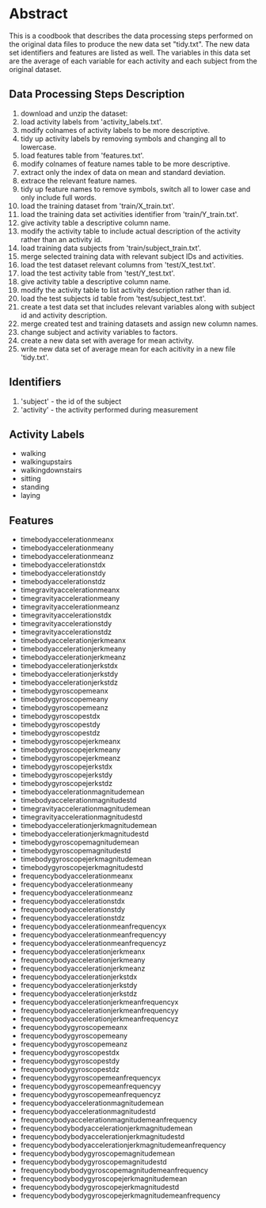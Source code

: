 # Abstract
This is a coodbook that describes the data processing steps performed on the original data files to produce the new data set "tidy.txt". The new data set identifiers and features are listed as well. The variables in this data set are the average of each variable for each activity and each subject from the original dataset.

## Data Processing Steps Description

1. download and unzip the dataset:
2. load activity labels from 'activity_labels.txt'.
3. modify colnames of activity labels to be more descriptive.
4. tidy up activity labels by removing symbols and changing all to lowercase.
5. load features table from 'features.txt'.
6. modify colnames of feature names table to be more descriptive.
7. extract only the index of data on mean and standard deviation.
8. extrace the relevant feature names.
9. tidy up feature names to remove symbols, switch all to lower case and only include full words.
10. load the training dataset from 'train/X_train.txt'.
12. load the training data set activities identifier from 'train/Y_train.txt'.
13. give activity table a descriptive column name.
14. modify the activity table to include actual description of the activity rather than an activity id.
15. load training data subjects from 'train/subject_train.txt'.
16. merge selected training data with relevant subject IDs and activities.
17. load the test dataset relevant columns from 'test/X_test.txt'.
18. load the test activity table from 'test/Y_test.txt'.
19. give activity table a descriptive column name.
20. modify the activity table to list activity description rather than id.
21. load the test subjects id table from 'test/subject_test.txt'.
22. create a test data set that includes relevant variables along with subject id and activity description.
23. merge created test and training datasets and assign new column names.
24. change subject and activity variables to factors.
25. create a new data set with average for mean activity.
26. write new data set of average mean for each acitivity in a new file 'tidy.txt'.

## Identifiers
1. 'subject' - the id of the subject
2. 'activity' - the activity performed during measurement

## Activity Labels
- walking
- walkingupstairs
- walkingdownstairs
- sitting
- standing
- laying


## Features

- timebodyaccelerationmeanx
- timebodyaccelerationmeany
- timebodyaccelerationmeanz
- timebodyaccelerationstdx
- timebodyaccelerationstdy
- timebodyaccelerationstdz
- timegravityaccelerationmeanx
- timegravityaccelerationmeany
- timegravityaccelerationmeanz
- timegravityaccelerationstdx
- timegravityaccelerationstdy
- timegravityaccelerationstdz
- timebodyaccelerationjerkmeanx
- timebodyaccelerationjerkmeany
- timebodyaccelerationjerkmeanz
- timebodyaccelerationjerkstdx
- timebodyaccelerationjerkstdy
- timebodyaccelerationjerkstdz
- timebodygyroscopemeanx
- timebodygyroscopemeany
- timebodygyroscopemeanz
- timebodygyroscopestdx
- timebodygyroscopestdy
- timebodygyroscopestdz
- timebodygyroscopejerkmeanx
- timebodygyroscopejerkmeany
- timebodygyroscopejerkmeanz
- timebodygyroscopejerkstdx
- timebodygyroscopejerkstdy
- timebodygyroscopejerkstdz
- timebodyaccelerationmagnitudemean
- timebodyaccelerationmagnitudestd
- timegravityaccelerationmagnitudemean
- timegravityaccelerationmagnitudestd
- timebodyaccelerationjerkmagnitudemean
- timebodyaccelerationjerkmagnitudestd
- timebodygyroscopemagnitudemean
- timebodygyroscopemagnitudestd
- timebodygyroscopejerkmagnitudemean
- timebodygyroscopejerkmagnitudestd
- frequencybodyaccelerationmeanx
- frequencybodyaccelerationmeany
- frequencybodyaccelerationmeanz
- frequencybodyaccelerationstdx
- frequencybodyaccelerationstdy
- frequencybodyaccelerationstdz
- frequencybodyaccelerationmeanfrequencyx
- frequencybodyaccelerationmeanfrequencyy
- frequencybodyaccelerationmeanfrequencyz
- frequencybodyaccelerationjerkmeanx
- frequencybodyaccelerationjerkmeany
- frequencybodyaccelerationjerkmeanz
- frequencybodyaccelerationjerkstdx
- frequencybodyaccelerationjerkstdy
- frequencybodyaccelerationjerkstdz
- frequencybodyaccelerationjerkmeanfrequencyx
- frequencybodyaccelerationjerkmeanfrequencyy
- frequencybodyaccelerationjerkmeanfrequencyz
- frequencybodygyroscopemeanx
- frequencybodygyroscopemeany
- frequencybodygyroscopemeanz
- frequencybodygyroscopestdx
- frequencybodygyroscopestdy
- frequencybodygyroscopestdz
- frequencybodygyroscopemeanfrequencyx
- frequencybodygyroscopemeanfrequencyy
- frequencybodygyroscopemeanfrequencyz
- frequencybodyaccelerationmagnitudemean
- frequencybodyaccelerationmagnitudestd
- frequencybodyaccelerationmagnitudemeanfrequency
- frequencybodybodyaccelerationjerkmagnitudemean
- frequencybodybodyaccelerationjerkmagnitudestd
- frequencybodybodyaccelerationjerkmagnitudemeanfrequency
- frequencybodybodygyroscopemagnitudemean
- frequencybodybodygyroscopemagnitudestd
- frequencybodybodygyroscopemagnitudemeanfrequency
- frequencybodybodygyroscopejerkmagnitudemean
- frequencybodybodygyroscopejerkmagnitudestd
- frequencybodybodygyroscopejerkmagnitudemeanfrequency